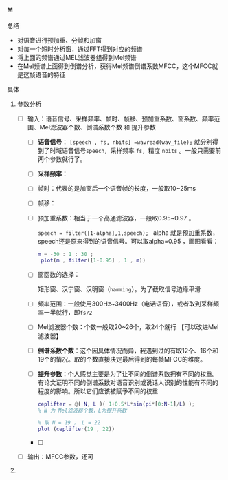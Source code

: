 #### M

总结

- 对语音进行预加重、分帧和加窗
- 对每一个短时分析窗，通过FFT得到对应的频谱
- 将上面的频谱通过MEL滤波器组得到Mel频谱
- 在Mel频谱上面得到倒谱分析，获得Mel频谱倒谱系数MFCC，这个MFCC就是这帧语音的特征

具体

1. 参数分析

   - [ ] 输入：语音信号、采样频率、帧时、帧移、预加重系数、窗系数、频率范围、Mel滤波器个数、倒谱系数个数 和 提升参数

     - [ ] **语音信号**： ``[speech , fs, nbits] =wavread(wav_file);`` 就分别得到了时域语音信号``speech``，采样频率 ``fs``，精度 ``nbits`` 。一般只需要前两个参数就行了。

     - [ ] **采样频率**：

     - [ ] 帧时：代表的是加窗后一个语音帧的长度，一般取10~25ms

     - [ ] 帧移：

     - [ ] 预加重系数：相当于一个高通滤波器，一般取0.95~0.97 。

       ``speech = filter([1-alpha],1,speech); `` alpha 就是预加重系数，speech还是原来得到的语音信号。可以取alpha=0.95 ，画图看看：

       ```matlab
       m = -30 : 1 : 30 ;
       	plot(m , filter([1-0.95] , 1 , m))
       ```

     - [ ] 窗函数的选择：

       矩形窗、汉宁窗、汉明窗（``hamming``）。为了截取信号边缘平滑

     - [ ] 频率范围：一般使用300Hz~3400Hz（电话语音），或者取到采样频率一半就行，即``fs/2``

     - [ ] Mel滤波器个数：个数一般取20~26个，取24个就行 【可以改进Mel滤波器】

     - [ ] **倒谱系数个数**：这个因具体情况而异，我遇到过的有取12个、16个和19个的情况。取的个数直接决定最后得到的每帧MFCC的维度。

     - [ ] **提升参数**：个人感觉主要是为了让不同的倒谱系数拥有不同的权重。有论文证明不同的倒谱系数对语音识别或说话人识别的性能有不同的程度的影响。所以它们应该被赋予不同的权重

       ```matlab
       ceplifter = @( N, L )( 1+0.5*L*sin(pi*[0:N-1]/L) );
       % N 为 Mel滤波器个数，L为提升系数
       ```

       ```matlab
       % 取 N = 19 ， L = 22
       plot (ceplifter(19 , 22))
       ```

     - [ ] 

   - [ ] 输出：MFCC参数，还可

2. 

